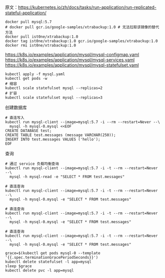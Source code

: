 原文：https://kubernetes.io/zh/docs/tasks/run-application/run-replicated-stateful-application/

```shell
docker pull mysql:5.7
# docker pull gcr.io/google-samples/xtrabackup:1.0 # 无法拉取该镜像的替代方法
docker pull ist0ne/xtrabackup:1.0
docker tag ist0ne/xtrabackup:1.0 gcr.io/google-samples/xtrabackup:1.0
docker rmi ist0ne/xtrabackup:1.0
```

https://k8s.io/examples/application/mysql/mysql-configmap.yaml
https://k8s.io/examples/application/mysql/mysql-services.yaml
https://k8s.io/examples/application/mysql/mysql-statefulset.yaml

```shell
kubectl apply -f mysql.yaml
kubectl get pods -w
# 缩容
kubectl scale statefulset mysql --replicas=2
# 扩容
kubectl scale statefulset mysql --replicas=3
```

创建数据库

```shell
# 直连写入
kubectl run mysql-client --image=mysql:5.7 -i --rm --restart=Never --\
  mysql -h mysql-0.mysql <<EOF
CREATE DATABASE test;
CREATE TABLE test.messages (message VARCHAR(250));
INSERT INTO test.messages VALUES ('hello');
EOF
```

查询

```shell
# 通过 service 负载均衡查询
kubectl run mysql-client --image=mysql:5.7 -i -t --rm --restart=Never --\
  mysql -h mysql-read -e "SELECT * FROM test.messages"
  
# 直连查询
kubectl run mysql-client --image=mysql:5.7 -i -t --rm --restart=Never --\
  mysql -h mysql-0.mysql -e "SELECT * FROM test.messages"
 
# 直连查询 
kubectl run mysql-client --image=mysql:5.7 -i -t --rm --restart=Never --\
  mysql -h mysql-0.mysql -e "SELECT * FROM test.messages"
  
# 直连查询
kubectl run mysql-client --image=mysql:5.7 -i -t --rm --restart=Never --\
  mysql -h mysql-0.mysql -e "SELECT * FROM test.messages"
```

```shell
grace=$(kubectl get pods mysql-0 --template '{{.spec.terminationGracePeriodSeconds}}')
kubectl delete statefulset -l app=mysql
sleep $grace
kubectl delete pvc -l app=mysql
```

